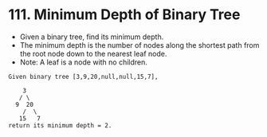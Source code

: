 # 111. Minimum Depth of Binary Tree
* Given a binary tree, find its minimum depth.
* The minimum depth is the number of nodes along the shortest path from the root node down to the nearest leaf node.
* Note: A leaf is a node with no children.
```text
Given binary tree [3,9,20,null,null,15,7],

    3
   / \
  9  20
    /  \
   15   7
return its minimum depth = 2.
```
